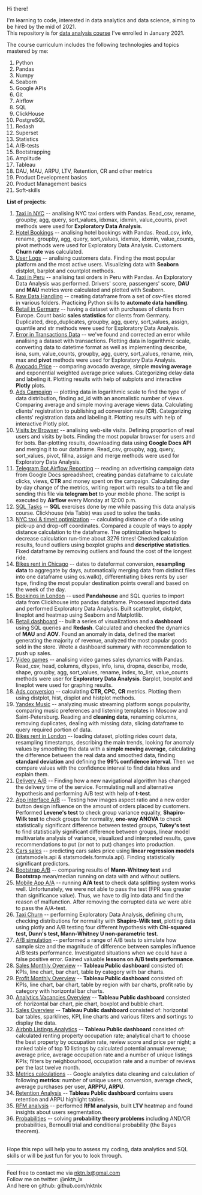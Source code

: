 Hi there!


I'm learning to code, interested in data analytics and data science, aiming to be hired by the mid of 2021.  
This repository is for [data analysis course](https://karpov.courses/) I've enrolled in January 2021.    

The course curriculum includes the following technologies and topics mastered by me:  
1. Python
2. Pandas
3. Numpy
4. Seaborn
5. Google APIs
6. Git
7. Airflow
8. SQL
9. ClickHouse
10. PostgreSQL
11. Redash
12. Superset
13. Statistics
14. A/B-tests
15. Bootstrapping
16. Amplitude
17. Tableau
18. DAU, MAU, ARPU, LTV, Retention, CR and other metrics
19. Product Development basics
20. Product Management basics
21. Soft-skills  
   
   
   
   
   
**List of projects:**
1. [Taxi in NYC](https://github.com/nktnlx/data_analysis_course/tree/main/1_taxi_in_nyc) -- analising NYC taxi orders with Pandas. Read_csv, rename, groupby, agg, query, sort_values, idxmax, idxmin, value_counts, pivot methods were used for **Exploratory Data Analysis**.
2. [Hotel Bookings](https://github.com/nktnlx/data_analysis_course/tree/main/2_hotel_bookings) -- analising hotel bookings with Pandas. Read_csv, info, rename, groupby, agg, query, sort_values, idxmax, idxmin, value_counts, pivot methods were used for Exploratory Data Analysis. Customers **Churn rate** was calculated.  
3. [User Logs](https://github.com/nktnlx/data_analysis_course/tree/main/3_user_logs) -- analising customers data. Finding the most popular platform and the most active users. Visualizing data with **Seaborn** distplot, barplot and countplot methods.       
4. [Taxi in Peru](https://github.com/nktnlx/data_analysis_course/tree/main/4_taxi_peru) -- analising  taxi orders in Peru with Pandas. An Exploratory Data Analysis was performed. Drivers' score, passengers' score, **DAU** and **MAU** metrics were calculated and plotted with Seaborn.   
5. [Raw Data Handling](https://github.com/nktnlx/data_analysis_course/tree/main/5_raw_data_handling) -- creating dataframe from a set of csv-files stored in various folders. Practicing Python skills to **automate data handling**.  
6. [Retail in Germany](https://github.com/nktnlx/data_analysis_course/tree/main/6_retail_in_germany) -- having a dataset with purchases of clients from Europe. Count basic **sales statistics** for clients from Germany. Duplicated, drop_duplicates, groupby, agg, query, sort_values, assign, quantile and str methods were used for Exploratory Data Analysis. 
7. [Error in Transactions Data](https://github.com/nktnlx/data_analysis_course/tree/main/7_error_in_transaction_data) -- we've found and corrected an error while analising a dataset with transactions. Plotting data in logarithmic scale, converting data to datetime format as well as implementing describe, isna, sum, value_counts, groupby, agg, query, sort_values, rename, min, max and **pivot** methods were used for Exploratory Data Analysis.   
8. [Avocado Price](https://github.com/nktnlx/data_analysis_course/tree/main/8_avocado_price) -- comparing avocado average, simple **moving average** and exponential weighted average price values. Categorizing delay data and labeling it. Plotting results with help of subplots and interactive **Plotly** plots.  
9. [Ads Campaign](https://github.com/nktnlx/data_analysis_course/tree/main/9_ads_campaign) -- plotting data in logarithmic scale to find the type of data distribution, finding ad_id with an anomalistic number of views. Comparing average and simple moving average views data. Calculating clients' registration to publishing ad conversion rate (**CR**). Categorizing clients' registration data and labeling it. Plotting results with help of interactive Plotly plot.  
10. [Visits by Browser](https://github.com/nktnlx/data_analysis_course/tree/main/10_visits_by_browser) -- analising web-site visits. Defining proportion of real users and visits by bots. Finding the most popular browser for users and for bots. Bar-plotting results, downloading data using **Google Docs API** and merging it to our dataframe. Read_csv, groupby, agg, query, sort_values, pivot, fillna, assign and merge methods were used for Exploratory Data Analysis.
11. [Telegram Bot Airflow Reporting](https://github.com/nktnlx/data_analysis_course/tree/main/11_telegram_bot_airflow_reporting) -- reading an advertising campaign data from Google Docs spreadsheet, creating pandas dataframe to calculate clicks, views, **CTR** and money spent on the campaign. Calculating day by day change of the metrics, writing report with results to a txt file and sending this file via **telegram bot** to your mobile phone. The script is executed by **Airflow** every Monday at 12:00 p.m.   
12. [SQL Tasks](https://github.com/nktnlx/data_analysis_course/tree/main/12_sql_task) -- **SQL** exercises done by me while passing this data analysis course. Clickhouse (via Tabix) was used to solve the tasks.  
13. [NYC taxi & timeit optimization](https://github.com/nktnlx/data_analysis_course/tree/main/13_nyc_taxi_timeit_optimization) -- calculating distance of a ride using pick-up and drop-off coordinates. Compared a couple of ways to apply distance calculation to the dataframe. The optimization helped to decrease calculation run-time about 3276 times! Checked calculation results, found outliers using boxplot graphs and **descriptive statistics**. Fixed dataframe by removing outliers and found the cost of the longest ride.  
14. [Bikes rent in Chicago](https://github.com/nktnlx/data_analysis_course/tree/main/14_bikes_rent_chicago) -- dates to dateformat conversion, **resampling data** to aggregate by days, automatically merging data from distinct files into one dataframe using os.walk(), differentiating bikes rents by user type, finding the most popular destination points overall and based on the week of the day.  
15. [Bookings in London](https://github.com/nktnlx/data_analysis_course/tree/main/15_booking_in_london) -- used **Pandahouse** and SQL queries to import data from Clickhouse into pandas dataframe. Processed imported data and performed Exploratory Data Analysis. Built scatterplot, distplot, lineplot and heatmap using Seaborn and Matplotlib.  
16. [Retail dashboard](https://github.com/nktnlx/data_analysis_course/tree/main/16_retail_dashboard) -- built a series of visualizations and a **dashboard** using SQL queries and **Redash**. Calculated and checked the dynamics of **MAU** and **AOV**. Found an anomaly in data, defined the market generating the majority of revenue, analyzed the most popular goods sold in the store. Wrote a dashboard summary with recommendation to push up sales.
17. [Video games](https://github.com/nktnlx/data_analysis_course/tree/main/17_video_games) --  analising video games sales dynamics with Pandas. Read_csv, head, columns, dtypes, info, isna, dropna, describe, mode, shape, groupby, agg, sort_values, rename, index, to_list, value_counts methods were user for **Exploratory Data Analysis**. Barplot, boxplot and lineplot were used for graphing results.    
18. [Ads conversion](https://github.com/nktnlx/data_analysis_course/tree/main/18_ads_conversion) -- calculating **CTR, CPC, CR** metrics. Plotting them using distplot, hist, displot and histplot methods.
19. [Yandex Music](https://github.com/nktnlx/data_analysis_course/tree/main/19_yandex_music) -- analyzing music streaming platform songs popularity, comparing music preferences and listening templates in Moscow and Saint-Petersburg. Reading and **cleaning data**, renaming columns, removing duplicates, dealing with missing data, slicing dataframe to query required portion of data.  
20. [Bikes rent in London](https://github.com/nktnlx/data_analysis_course/tree/main/20_bikes_rent_london) -- loading dataset, plotting rides count data, resampling timestamps, describing the main trends, looking for anomaly values by smoothing the data with a **simple moving average**, calculating the difference between the real data and smoothed data, finding **standard deviation** and defining the **99% confidence interval**. Then we compare values with the confidence interval to find data hikes and explain them.  
21. [Delivery A/B](https://github.com/nktnlx/data_analysis_course/tree/main/21_delivery_ab) -- Finding how a new navigational algorithm has changed the delivery time of the service. Formulating null and alternative hypothesis and performing A/B test with help of **t-test**.  
22. [App interface A/B](https://github.com/nktnlx/data_analysis_course/tree/main/22_app_interface_ab) -- Testing how images aspect ratio and a new order button design influence on the amount of orders placed by customers. Performed **Levene's test** to check group variance equality, **Shapiro-Wilk test** to check groups for normality, **one-way ANOVA** to check statistically significant difference between tested groups, **Tukey's test** to find statistically significant difference between groups, linear model multivariate analysis of variance, visualized and interpreted results, gave recommendations to put (or not to put) changes into production.  
23. [Cars sales](https://github.com/nktnlx/data_analysis_course/tree/main/23_cars_sales) -- predicting cars sales price using **linear regression models** (statsmodels.api & statsmodels.formula.api). Finding statistically significant predictors.  
24. [Bootstrap A/B](https://github.com/nktnlx/data_analysis_course/tree/main/24_bootstrap_ab) -- comparing results of **Mann-Whitney test** and **Bootstrap** mean/median running on data with and without outliers.  
25. [Mobile App A/A](https://github.com/nktnlx/data_analysis_course/tree/main/25_mobile_app_aa) -- running **A/A test** to check data splitting system works well. Unfortunately, we were not able to pass the test (FPR was greater than significance value). Thus, we have to dig into data and find the reason of malfunction. After removing the corrupted data we were able to pass the A/A-test.
26. [Taxi Churn](https://github.com/nktnlx/data_analysis_course/tree/main/26_taxi_churn) -- performing Exploratory Data Analysis, defining churn, checking distributions for normality with **Shapiro-Wilk test**, plotting data using plotly and A/B testing four different hypothesis with **Chi-squared test, Dunn's test, Mann-Whitney U non-parametric test**.
27. [A/B simulation](https://github.com/nktnlx/data_analysis_course/tree/main/27_ab_simulation) -- performed a range of A/B tests to simulate how sample size and the magnitude of difference between samples influence A/B tests performance. Investigated situations when we could have a false positive error. Gained valuable **lessons on A/B tests performance**.  
28. [Sales Monthly Overview](https://public.tableau.com/profile/nktn.lx#!/vizhome/SalesMonthlyOverviewpractice1/Dashboard1) -- **Tableau Public dashboard** consisted of: KPIs, line chart, bar chart, table by category with bar charts.  
29. [Profit Monthly Overview](https://public.tableau.com/profile/nktn.lx#!/vizhome/ProfitMonthlyOverviewpractice2/ProfitMonthlyOverview) -- **Tableau Public dashboard** consisted of: KPIs, line chart, bar chart, table by region with bar charts, profit ratio by category with horizontal bar charts.  
30. [Analytics Vacancies Overview](https://public.tableau.com/profile/nktn.lx#!/vizhome/AnalyticsVacanciesOverviewpractice3/Dashboard1) -- **Tableau Public dashboard** consisted of: horizontal bar chart, pie chart, boxplot and bubble chart.  
31. [Sales Overview](https://public.tableau.com/profile/nktn.lx#!/vizhome/SalesOverviewpractice4/published) -- **Tableau Public dashboard** consisted of: horizontal bar tables, sparklines, KPI, line charts and various filters and sortings to display the data.
32. [Airbnb Listings Analytics](https://public.tableau.com/profile/nktn.lx#!/vizhome/LondonAirbnbListingsAnalyticalDashboardpractice5/Dashboard1) -- **Tableau Public dashboard** consisted of: calculated renting property occupation rate; analytical chart to choose the best property by occupation rate, review score and price per night; a ranked table of top 10 listings by calculated potential annual revenue; average price, average occupation rate and a number of unique listings KPIs; filters by neighbourhood, occupation rate and a number of reviews per the last twelve month.  
33. [Metrics calculations](https://github.com/nktnlx/data_analysis_course/tree/main/33_metrics_calc) -- Google analytics data cleaning and calculation of following **metrics**: number of unique users, conversion, average check, average purchases per user, **ARPPU, ARPU**.
34. [Retention Analysis](https://public.tableau.com/profile/nktn.lx#!/vizhome/RetentionAnalysispractice6/Dashboard1) -- **Tableau Public dashboard** contains users retention and ARPU highlight tables.
35. [RFM analysis](https://github.com/nktnlx/data_analysis_course/tree/main/35_rfm_analysis) -- performed **RFM analysis**, built **LTV** heatmap and found insights about users segmentation.  
36. [Probabilities](https://github.com/nktnlx/data_analysis_course/tree/main/36_probabilities) -- solving **probability theory problems** including AND/OR probabilities, Bernoulli trial and conditional probability (the Bayes theorem).


<br>
Hope this repo will help you to assess my coding, data analytics and SQL skills or will be just fun for you to look through.    



--------------------------------------------
Feel free to contact me via nktn.lx@gmal.com  
Follow me on twitter: @nktn_lx  
And here on github: github.com/nktnlx  